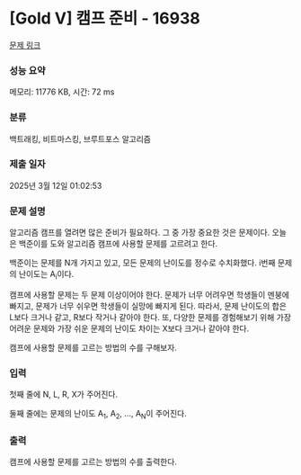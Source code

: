 # [Gold V] 캠프 준비 - 16938 

[문제 링크](https://www.acmicpc.net/problem/16938) 

### 성능 요약

메모리: 11776 KB, 시간: 72 ms

### 분류

백트래킹, 비트마스킹, 브루트포스 알고리즘

### 제출 일자

2025년 3월 12일 01:02:53

### 문제 설명

<p style="user-select: auto !important;">알고리즘 캠프를 열려면 많은 준비가 필요하다. 그 중 가장 중요한 것은 문제이다. 오늘은 백준이를 도와 알고리즘 캠프에 사용할 문제를 고르려고 한다.</p>

<p style="user-select: auto !important;">백준이는 문제를 N개 가지고 있고, 모든 문제의 난이도를 정수로 수치화했다. i번째 문제의 난이도는 A<sub style="user-select: auto !important;">i</sub>이다.</p>

<p style="user-select: auto !important;">캠프에 사용할 문제는 두 문제 이상이어야 한다. 문제가 너무 어려우면 학생들이 멘붕에 빠지고, 문제가 너무 쉬우면 학생들이 실망에 빠지게 된다. 따라서, 문제 난이도의 합은 L보다 크거나 같고, R보다 작거나 같아야 한다. 또, 다양한 문제를 경험해보기 위해 가장 어려운 문제와 가장 쉬운 문제의 난이도 차이는 X보다 크거나 같아야 한다.</p>

<p style="user-select: auto !important;">캠프에 사용할 문제를 고르는 방법의 수를 구해보자.</p>

### 입력 

 <p style="user-select: auto !important;">첫째 줄에 N, L, R, X가 주어진다.</p>

<p style="user-select: auto !important;">둘째 줄에는 문제의 난이도 A<sub style="user-select: auto !important;">1</sub>, A<sub style="user-select: auto !important;">2</sub>, ..., A<sub style="user-select: auto !important;">N</sub>이 주어진다.</p>

### 출력 

 <p style="user-select: auto !important;">캠프에 사용할 문제를 고르는 방법의 수를 출력한다.</p>

